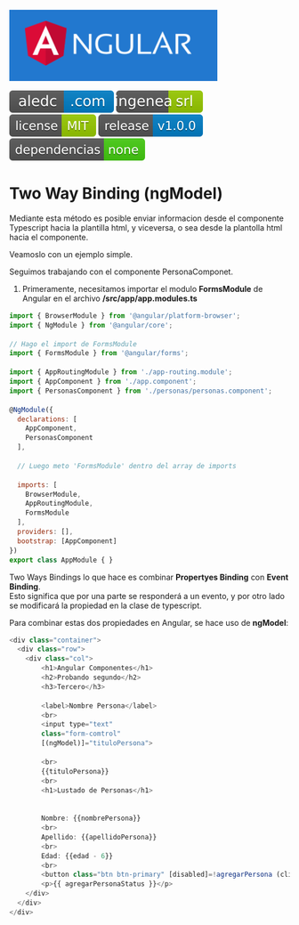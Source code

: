 ![Angular](https://github.com/aledc7/Angular/blob/master/resources/angular.png?raw=true)


[![aledc.tk](https://github.com/aledc7/Scrum-Certification/blob/master/recursos/aledc.com.svg)](https://aledc.tk)
[![ingenea.com.ar](https://github.com/aledc7/Scrum-Certification/blob/master/recursos/ingenea.svg)](http://ingenea.com.ar)
[![License](https://github.com/aledc7/Scrum-Certification/blob/master/recursos/mit-license.svg)](https://aledc.com)
[![GitHub release](https://github.com/aledc7/Scrum-Certification/blob/master/recursos/release.svg)](https://aledc.com)
[![Dependencies](https://github.com/aledc7/Scrum-Certification/blob/master/recursos/dependencias-none.svg)](https://aledc.com)

# Two Way Binding  (ngModel)

Mediante esta método es posible enviar informacion desde el componente Typescript hacia la plantilla html, y viceversa, o sea desde la plantolla html hacia el componente.

Veamoslo con un ejemplo simple.


Seguimos trabajando con el componente PersonaComponet.

1. Primeramente, necesitamos importar el modulo __FormsModule__ de Angular en el archivo __/src/app/app.modules.ts__
```js
import { BrowserModule } from '@angular/platform-browser';
import { NgModule } from '@angular/core';

// Hago el import de FormsModule
import { FormsModule } from '@angular/forms';

import { AppRoutingModule } from './app-routing.module';
import { AppComponent } from './app.component';
import { PersonasComponent } from './personas/personas.component';

@NgModule({
  declarations: [
    AppComponent,
    PersonasComponent
  ],
  
  // Luego meto 'FormsModule' dentro del array de imports
  
  imports: [
    BrowserModule,
    AppRoutingModule,
    FormsModule
  ],
  providers: [],
  bootstrap: [AppComponent]
})
export class AppModule { }

````

Two Ways Bindings lo que hace es combinar __Propertyes Binding__ con __Event Binding__.   
Esto significa que por una parte se responderá a un evento, y por otro lado se modificará la propiedad en la clase de typescript.

Para combinar estas dos propiedades en Angular, se hace uso de __ngModel__:


```js
<div class="container">
  <div class="row">
    <div class="col">
        <h1>Angular Componentes</h1>
        <h2>Probando segundo</h2>
        <h3>Tercero</h3>

        <label>Nombre Persona</label>
        <br>
        <input type="text"
        class="form-comtrol"
        [(ngModel)]="tituloPersona">

        <br>
        {{tituloPersona}}
        <br>
        <h1>Lustado de Personas</h1>


        Nombre: {{nombrePersona}}
        <br>
        Apellido: {{apellidoPersona}}
        <br>
        Edad: {{edad - 6}}
        <br>
        <button class="btn btn-primary" [disabled]=!agregarPersona (click)="onCrearPersona()">Agregar Persona</button>
        <p>{{ agregarPersonaStatus }}</p>
    </div>
  </div>
</div>

````







